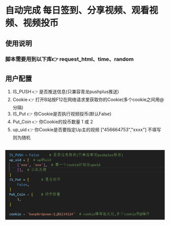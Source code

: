 # 自动完成 每日签到、分享视频、观看视频、视频投币

## 使用说明

### 脚本需要用到以下库👉 request_html、time、random

## 用户配置
1. IS_PUSH 👉 是否推送信息(只兼容青龙pushplus推送)
2. Cookie 👉 打开B站按F12在网络请求里获取你的Cookie(多个cookie之间用@分隔)
3. IS_Put 👉 你Cookie是否执行视频投币(默认False)
3. Put_Coin 👉 你Cookie的投币数量 1 或 2 
4. up_uid 👉 你Cookie是否要指定Up主的视频 ["456664753","xxxx"] 不填写则为随机
## 
![avatar](./pg/1.png)


